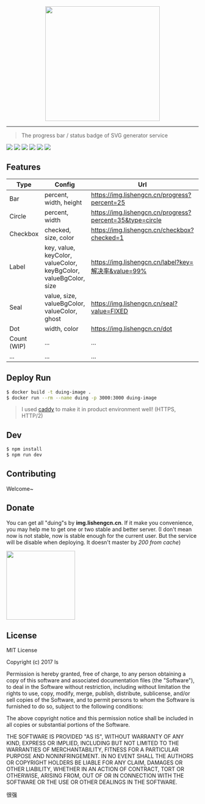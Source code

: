 <div align="center">
  <img src="https://github.com/lishengzxc/duing/blob/master/logo.jpg?raw=true" width="300">
</div>

---

> The progress bar / status badge of SVG generator service

![](https://travis-ci.org/lishengzxc/duing.svg?branch=master)
![](https://codecov.io/gh/lishengzxc/duing/branch/master/graph/badge.svg)
![](https://david-dm.org/lishengzxc/duing/dev-status.svg)
![](https://david-dm.org/lishengzxc/duing.svg)
![](https://img.shields.io/badge/PRs-welcome-ff69b4.svg)
![](https://img.shields.io/badge/license-MIT-blue.svg)

## Features
| Type | Config | Url | Preview |
| ------------- | ------------- | ----- | ----- |
| Bar | percent, width, height | https://img.lishengcn.cn/progress?percent=25 | ![](https://img.lishengcn.cn/progress?percent=25) |
| Circle | percent, width | https://img.lishengcn.cn/progress?percent=35&type=circle | ![](https://img.lishengcn.cn/progress?percent=35&type=circle) |
| Checkbox | checked, size, color | https://img.lishengcn.cn/checkbox?checked=1 | ![](https://img.lishengcn.cn/checkbox?checked=1) ![](https://img.lishengcn.cn/checkbox?checked=1&color=EA6F5A) ![](https://img.lishengcn.cn/checkbox?color=FFBE00) |
| Label | key, value, keyColor, valueColor, keyBgColor, valueBgColor, size | https://img.lishengcn.cn/label?key=解决率&value=99% | ![](https://img.lishengcn.cn/label?key=解决率&value=99%) ![](https://img.lishengcn.cn/label?key=PV&value=12400&keyBgColor=FFBE00) |
| Seal | value, size, valueBgColor, valueColor, ghost | https://img.lishengcn.cn/seal?value=FIXED | ![](https://img.lishengcn.cn/seal?value=FIXED) ![](https://img.lishengcn.cn/seal?value=BUG&valueBgColor=EA6F5A) |
| Dot | width, color | https://img.lishengcn.cn/dot | ![](https://img.lishengcn.cn/dot) ![](https://img.lishengcn.cn/dot?color=EA6F5A) ![](https://img.lishengcn.cn/dot?color=FFBE00) |
| Count (WIP) | ... | ... | ... |
| ... | ... | ... | ... |

## Deploy Run
```bash
$ docker build -t duing-image .
$ docker run --rm --name duing -p 3000:3000 duing-image
```
> I used [caddy](https://github.com/mholt/caddy) to make it in product environment well! (HTTPS, HTTP/2)

## Dev
```bash
$ npm install
$ npm run dev
```

## Contributing
Welcome~

## Donate
You can get all "duing"s by **img.lishengcn.cn**. If it make you convenience, you may help me to get one or two stable and better server. (I don't mean now is not stable, now is stable enough for the current user. But the service will be disable when deploying. It doesn't master by *200 from cache*)

<img src="https://github.com/lishengzxc/duing/blob/master/qrcode.jpg?raw=true" width="180">

## License
MIT License

Copyright (c) 2017 ls

Permission is hereby granted, free of charge, to any person obtaining a copy
of this software and associated documentation files (the "Software"), to deal
in the Software without restriction, including without limitation the rights
to use, copy, modify, merge, publish, distribute, sublicense, and/or sell
copies of the Software, and to permit persons to whom the Software is
furnished to do so, subject to the following conditions:

The above copyright notice and this permission notice shall be included in all
copies or substantial portions of the Software.

THE SOFTWARE IS PROVIDED "AS IS", WITHOUT WARRANTY OF ANY KIND, EXPRESS OR
IMPLIED, INCLUDING BUT NOT LIMITED TO THE WARRANTIES OF MERCHANTABILITY,
FITNESS FOR A PARTICULAR PURPOSE AND NONINFRINGEMENT. IN NO EVENT SHALL THE
AUTHORS OR COPYRIGHT HOLDERS BE LIABLE FOR ANY CLAIM, DAMAGES OR OTHER
LIABILITY, WHETHER IN AN ACTION OF CONTRACT, TORT OR OTHERWISE, ARISING FROM,
OUT OF OR IN CONNECTION WITH THE SOFTWARE OR THE USE OR OTHER DEALINGS IN THE
SOFTWARE.

很强
